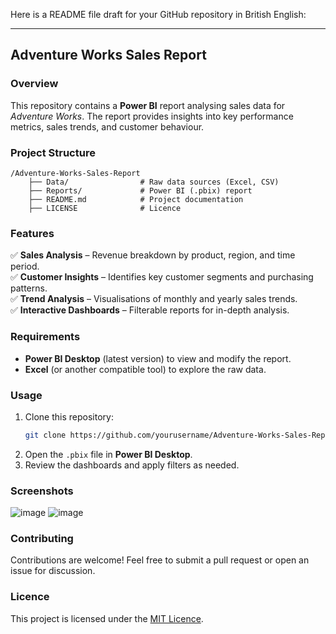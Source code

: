 Here is a README file draft for your GitHub repository in British English:  

---

## **Adventure Works Sales Report**  

### **Overview**  
This repository contains a **Power BI** report analysing sales data for *Adventure Works*. The report provides insights into key performance metrics, sales trends, and customer behaviour.  

### **Project Structure**  
```
/Adventure-Works-Sales-Report  
    ├── Data/                # Raw data sources (Excel, CSV)  
    ├── Reports/             # Power BI (.pbix) report  
    ├── README.md            # Project documentation  
    ├── LICENSE              # Licence   
```

### **Features**  
✅ **Sales Analysis** – Revenue breakdown by product, region, and time period.  
✅ **Customer Insights** – Identifies key customer segments and purchasing patterns.  
✅ **Trend Analysis** – Visualisations of monthly and yearly sales trends.  
✅ **Interactive Dashboards** – Filterable reports for in-depth analysis.  

### **Requirements**  
- **Power BI Desktop** (latest version) to view and modify the report.  
- **Excel** (or another compatible tool) to explore the raw data.  

### **Usage**  
1. Clone this repository:  
   ```sh
   git clone https://github.com/yourusername/Adventure-Works-Sales-Report.git  
   ```  
2. Open the `.pbix` file in **Power BI Desktop**.  
3. Review the dashboards and apply filters as needed.  

### **Screenshots**  
![image](https://github.com/user-attachments/assets/3f678fd6-3351-4c17-b029-d4c04269907c)
![image](https://github.com/user-attachments/assets/7f96f68e-2d4c-4fb3-8aab-65f674a829d5)
  

### **Contributing**  
Contributions are welcome! Feel free to submit a pull request or open an issue for discussion.  

### **Licence**  
This project is licensed under the [MIT Licence](LICENSE).  
